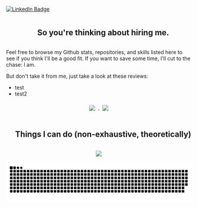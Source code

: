 <!--
**joshualevitas/joshualevitas** is a ✨ _special_ ✨ repository because its `README.md` (this file) appears on your GitHub profile.

Here are some ideas to get you started:

- 🔭 I’m currently working on ...
- 🌱 I’m currently learning ...
- 👯 I’m looking to collaborate on ...
- 🤔 I’m looking for help with ...
- 💬 Ask me about ...
- 📫 How to reach me: ...
- 😄 Pronouns: ...
- ⚡ Fun fact: ...
-->



[![LinkedIn Badge](https://img.shields.io/badge/LinkedIn-Profile-informational?style=flat&logo=linkedin&logoColor=white&color=0D76A8)](https://www.linkedin.com/in/joshua-levitas-1a609a198/)


<!--h2 without bottom border-->
<div id="user-content-toc">
  <ul align="center">
    <summary><h2 style="display: inline-block">So you're thinking about hiring me.</summary>
  </ul>
</div>
  
<div>
<p>
  Feel free to browse my Github stats, repositories, and skills listed here to see if you think I'll be a good fit. If you want to save some time, I'll cut to the chase: I am.
</p>
  <p>
    But don't take it from me, just take a look at these reviews:
    <ul>
      <li>test</li>
      <li>test2</li>
    </ul>
  </p>
 </div>
  
  


<p align="center">
  <!--- stats (start) -->
  
 <a href="https://github.com/braydoncoyer">
  <img align="center" style="margin:0.5rem" src="https://github-readme-stats.vercel.app/api/top-langs/?username=joshualevitas&hide=html,css&title_color=ffffff&text_color=c9cacc&icon_color=4AB197&bg_color=1A2B34" />
</a>

<a href="https://github.com/braydoncoyer">
  <img align="center" style="margin:0.5rem" src="https://github-readme-stats.vercel.app/api?username=joshualevitas&theme=dark&show_icons=true&count_private=true"/>
</a>

  
<!--   <img  align="center"  src="https://github-readme-stats.vercel.app/api?username=joshualevitas&theme=dark&show_icons=true&count_private=true" />
  <br></br>


 
   <img  align="center"  src="https://github-readme-stats.anuraghazra1.vercel.app/api/top-langs/?username=joshualevitas&theme=dark&hide_border=false&no-bg=true&no-frame=true&langs_count=10"/> -->
  
  



<div id="user-content-toc">
  <ul align="center">
    <summary><h2 style="display: inline-block">Things I can do (non-exhaustive, theoretically)</h2></summary>
  </ul>
</div>
<!--tech stack icons-->
<p align="center">
  <a href="https://skillicons.dev">
    <img src="https://skillicons.dev/icons?i=py,pytorch,git,github,c,cpp,cs,html,css,js,react,angular,r,aws,bash,bootstrap,firebase,latex,linux,md,mysql,tensorflow,unity,visualstudio,vscode,perline=14" />
  </a>
</p>



</p>        

<div align="center">
  <img  src="https://github.com/1999AZZAR/1999AZZAR/blob/main/resources/img/grid-snake.svg"
       alt="snake" /></a>
</div>



<!--
Stuff I borrowed: 

Snake: https://github.com/1999AZZAR/1999AZZAR/blob/main/resources/img/grid-snake.svg

-->
